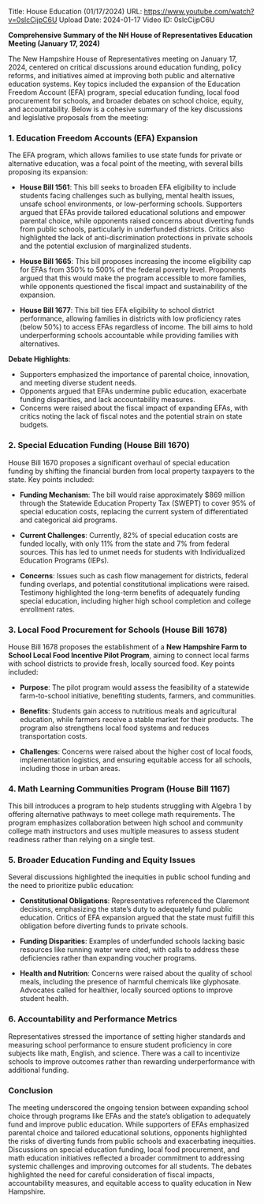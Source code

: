Title: House Education (01/17/2024)
URL: https://www.youtube.com/watch?v=0slcCijpC6U
Upload Date: 2024-01-17
Video ID: 0slcCijpC6U

**Comprehensive Summary of the NH House of Representatives Education Meeting (January 17, 2024)**

The New Hampshire House of Representatives meeting on January 17, 2024, centered on critical discussions around education funding, policy reforms, and initiatives aimed at improving both public and alternative education systems. Key topics included the expansion of the Education Freedom Account (EFA) program, special education funding, local food procurement for schools, and broader debates on school choice, equity, and accountability. Below is a cohesive summary of the key discussions and legislative proposals from the meeting:

### **1. Education Freedom Accounts (EFA) Expansion**
The EFA program, which allows families to use state funds for private or alternative education, was a focal point of the meeting, with several bills proposing its expansion:

- **House Bill 1561**: This bill seeks to broaden EFA eligibility to include students facing challenges such as bullying, mental health issues, unsafe school environments, or low-performing schools. Supporters argued that EFAs provide tailored educational solutions and empower parental choice, while opponents raised concerns about diverting funds from public schools, particularly in underfunded districts. Critics also highlighted the lack of anti-discrimination protections in private schools and the potential exclusion of marginalized students.
  
- **House Bill 1665**: This bill proposes increasing the income eligibility cap for EFAs from 350% to 500% of the federal poverty level. Proponents argued that this would make the program accessible to more families, while opponents questioned the fiscal impact and sustainability of the expansion.

- **House Bill 1677**: This bill ties EFA eligibility to school district performance, allowing families in districts with low proficiency rates (below 50%) to access EFAs regardless of income. The bill aims to hold underperforming schools accountable while providing families with alternatives.

**Debate Highlights**:
- Supporters emphasized the importance of parental choice, innovation, and meeting diverse student needs.
- Opponents argued that EFAs undermine public education, exacerbate funding disparities, and lack accountability measures.
- Concerns were raised about the fiscal impact of expanding EFAs, with critics noting the lack of fiscal notes and the potential strain on state budgets.

### **2. Special Education Funding (House Bill 1670)**
House Bill 1670 proposes a significant overhaul of special education funding by shifting the financial burden from local property taxpayers to the state. Key points included:

- **Funding Mechanism**: The bill would raise approximately $869 million through the Statewide Education Property Tax (SWEPT) to cover 95% of special education costs, replacing the current system of differentiated and categorical aid programs.
  
- **Current Challenges**: Currently, 82% of special education costs are funded locally, with only 11% from the state and 7% from federal sources. This has led to unmet needs for students with Individualized Education Programs (IEPs).

- **Concerns**: Issues such as cash flow management for districts, federal funding overlaps, and potential constitutional implications were raised. Testimony highlighted the long-term benefits of adequately funding special education, including higher high school completion and college enrollment rates.

### **3. Local Food Procurement for Schools (House Bill 1678)**
House Bill 1678 proposes the establishment of a **New Hampshire Farm to School Local Food Incentive Pilot Program**, aiming to connect local farms with school districts to provide fresh, locally sourced food. Key points included:

- **Purpose**: The pilot program would assess the feasibility of a statewide farm-to-school initiative, benefiting students, farmers, and communities.
  
- **Benefits**: Students gain access to nutritious meals and agricultural education, while farmers receive a stable market for their products. The program also strengthens local food systems and reduces transportation costs.

- **Challenges**: Concerns were raised about the higher cost of local foods, implementation logistics, and ensuring equitable access for all schools, including those in urban areas.

### **4. Math Learning Communities Program (House Bill 1167)**
This bill introduces a program to help students struggling with Algebra 1 by offering alternative pathways to meet college math requirements. The program emphasizes collaboration between high school and community college math instructors and uses multiple measures to assess student readiness rather than relying on a single test.

### **5. Broader Education Funding and Equity Issues**
Several discussions highlighted the inequities in public school funding and the need to prioritize public education:

- **Constitutional Obligations**: Representatives referenced the Claremont decisions, emphasizing the state’s duty to adequately fund public education. Critics of EFA expansion argued that the state must fulfill this obligation before diverting funds to private schools.
  
- **Funding Disparities**: Examples of underfunded schools lacking basic resources like running water were cited, with calls to address these deficiencies rather than expanding voucher programs.

- **Health and Nutrition**: Concerns were raised about the quality of school meals, including the presence of harmful chemicals like glyphosate. Advocates called for healthier, locally sourced options to improve student health.

### **6. Accountability and Performance Metrics**
Representatives stressed the importance of setting higher standards and measuring school performance to ensure student proficiency in core subjects like math, English, and science. There was a call to incentivize schools to improve outcomes rather than rewarding underperformance with additional funding.

### **Conclusion**
The meeting underscored the ongoing tension between expanding school choice through programs like EFAs and the state’s obligation to adequately fund and improve public education. While supporters of EFAs emphasized parental choice and tailored educational solutions, opponents highlighted the risks of diverting funds from public schools and exacerbating inequities. Discussions on special education funding, local food procurement, and math education initiatives reflected a broader commitment to addressing systemic challenges and improving outcomes for all students. The debates highlighted the need for careful consideration of fiscal impacts, accountability measures, and equitable access to quality education in New Hampshire.